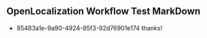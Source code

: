 ## OpenLocalization Workflow Test MarkDown
* 85483a1e-9a90-4924-85f3-92d76901e174 thanks!

<!--HONumber=Aug16_HO4-->


